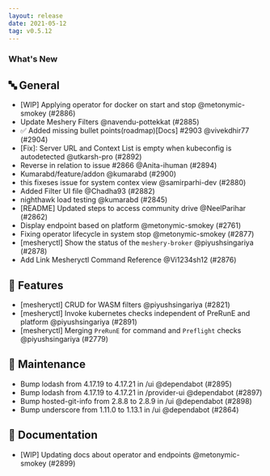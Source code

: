 ```yaml
---
layout: release
date: 2021-05-12
tag: v0.5.12
---
```


### What's New

## 🔤 General

- [WIP] Applying operator for docker on start and stop @metonymic-smokey (#2886)
- Update Meshery Filters @navendu-pottekkat (#2885)
- ✅ Added missing bullet points(roadmap)[Docs] #2903 @vivekdhir77 (#2904)
- [Fix]: Server URL and Context List is empty when kubeconfig is autodetected @utkarsh-pro (#2892)
- Reverse in relation to issue #2866 @Anita-ihuman (#2894)
- Kumarabd/feature/addon @kumarabd (#2900)
- this fixeses issue for system contex view @samirparhi-dev (#2880)
- Added Filter UI file  @Chadha93 (#2882)
- nighthawk load testing @kumarabd (#2845)
- [README] Updated steps to access community drive @NeelParihar (#2862)
- Display endpoint based on platform @metonymic-smokey (#2761)
- Fixing operator lifecycle in system stop @metonymic-smokey (#2877)
- [mesheryctl] Show the status of the `meshery-broker` @piyushsingariya (#2878)
- Add Link Mesheryctl Command Reference @Vi1234sh12 (#2876)

## 🚀 Features

- [mesheryctl] CRUD for WASM filters @piyushsingariya (#2821)
- [mesheryctl] Invoke kubernetes checks independent of PreRunE and platform @piyushsingariya (#2891)
- [mesheryctl] Merging `PreRunE` for command and `Preflight` checks @piyushsingariya (#2779)

## 🧰 Maintenance

- Bump lodash from 4.17.19 to 4.17.21 in /ui @dependabot (#2895)
- Bump lodash from 4.17.19 to 4.17.21 in /provider-ui @dependabot (#2897)
- Bump hosted-git-info from 2.8.8 to 2.8.9 in /ui @dependabot (#2898)
- Bump underscore from 1.11.0 to 1.13.1 in /ui @dependabot (#2864)

## 📖 Documentation

- [WIP] Updating docs about operator and endpoints @metonymic-smokey (#2899)
